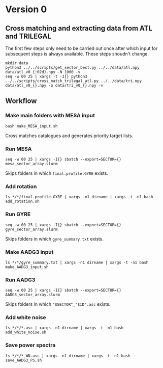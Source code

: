 # Version 0

## Cross matching and extracting data from ATL and TRILEGAL

The first few steps only need to be carried out once after which input
for subsequent steps is always available.  These steps shoudn't
change.

    mkdir data
    python3 ../../scripts/get_sector_best.py ../../data/atl.npy data/atl_v0_{:02d}.npy -N 1000 -v
    seq -w 00 25 | xargs -t -I{} python3 ../../scripts/cross_match_trilegal_atl.py ../../data/tri.npy data/atl_v0_{}.npy -o data/tri_v0_{}.npy -v

## Workflow

### Make main folders with MESA input

    bash make_MESA_input.sh

Cross matches catalogues and generates priority target lists.

### Run MESA

    seq -w 00 25 | xargs -I{} sbatch --export=SECTOR={} mesa_sector_array.slurm

Skips folders in which ``final.profile.GYRE`` exists.

### Add rotation

    ls */*/final.profile.GYRE | xargs -n1 dirname | xargs -t -n1 bash add_rotation.sh

### Run GYRE

    seq -w 00 25 | xargs -I{} sbatch --export=SECTOR={} gyre_sector_array.slurm

Skips folders in which ``gyre_summary.txt`` exists.

### Make AADG3 input

    ls */*/gyre_summary.txt | xargs -n1 dirname | xargs -t -n1 bash make_AADG3_input.sh

### Run AADG3

    seq -w 00 25 | xargs -I{} sbatch --export=SECTOR={} AADG3_sector_array.slurm

Skips folders in which ``"$SECTOR"_"$ID".asc`` exists.

### Add white noise

    ls */*/*.asc | xargs -n1 dirname | xargs -t -n1 bash add_white_noise.sh

### Save power spectra

    ls */*/*_WN.asc | xargs -n1 dirname | xargs -t -n1 bash save_AADG3_PS.sh
